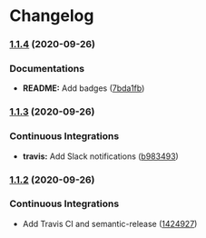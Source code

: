 # Changelog

### [1.1.4](https://github.com/extra2000/openfortivpn-formula/compare/v1.1.3...v1.1.4) (2020-09-26)


### Documentations

* **README:** Add badges ([7bda1fb](https://github.com/extra2000/openfortivpn-formula/commit/7bda1fb2cbb76c64541d95ca0d575f3e5c7d7907))

### [1.1.3](https://github.com/extra2000/openfortivpn-formula/compare/v1.1.2...v1.1.3) (2020-09-26)


### Continuous Integrations

* **travis:** Add Slack notifications ([b983493](https://github.com/extra2000/openfortivpn-formula/commit/b98349325b0af92b3259183973c13db4fa188ffa))

### [1.1.2](https://github.com/extra2000/openfortivpn-formula/compare/v1.1.1...v1.1.2) (2020-09-26)


### Continuous Integrations

* Add Travis CI and semantic-release ([1424927](https://github.com/extra2000/openfortivpn-formula/commit/14249270fc748615cca61a466bf7a2d31465b4d8))
